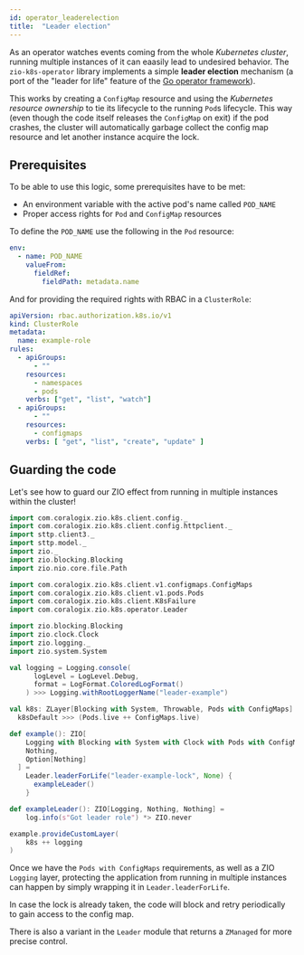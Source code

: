 ```yaml
---
id: operator_leaderelection
title:  "Leader election"
---
```


As an operator watches events coming from the whole _Kubernetes cluster_, running multiple instances of it can eaasily lead to undesired behavior. The `zio-k8s-operator` library implements a simple **leader election** mechanism (a port of the "leader for life" feature of the [Go operator framework](https://sdk.operatorframework.io/docs/building-operators/golang/advanced-topics/#leader-for-life)).

This works by creating a `ConfigMap` resource and using the _Kubernetes resource ownership_ to tie its lifecycle to the running `Pod`s lifecycle. This way (even though the code itself releases the `ConfigMap` on exit) if the pod crashes, the cluster will automatically garbage collect the config map resource and let another instance acquire the lock.

## Prerequisites
To be able to use this logic, some prerequisites have to be met:

- An environment variable with the active pod's name called `POD_NAME`
- Proper access rights for `Pod` and `ConfigMap` resources

To define the `POD_NAME` use the following in the `Pod` resource:

```yaml
env:
  - name: POD_NAME
    valueFrom:
      fieldRef:
        fieldPath: metadata.name
```

And for providing the required rights with RBAC in a `ClusterRole`:

```yaml
apiVersion: rbac.authorization.k8s.io/v1
kind: ClusterRole
metadata:
  name: example-role
rules:
  - apiGroups:
      - ""
    resources:
      - namespaces
      - pods
    verbs: ["get", "list", "watch"]
  - apiGroups:
      - ""
    resources:
      - configmaps
    verbs: [ "get", "list", "create", "update" ]
```

## Guarding the code

Let's see how to guard our ZIO effect from running in multiple instances within the cluster!

```scala mdoc:invisible
import com.coralogix.zio.k8s.client.config._
import com.coralogix.zio.k8s.client.config.httpclient._
import sttp.client3._
import sttp.model._
import zio._
import zio.blocking.Blocking
import zio.nio.core.file.Path
```

```scala mdoc:silent
import com.coralogix.zio.k8s.client.v1.configmaps.ConfigMaps
import com.coralogix.zio.k8s.client.v1.pods.Pods
import com.coralogix.zio.k8s.client.K8sFailure
import com.coralogix.zio.k8s.operator.Leader

import zio.blocking.Blocking
import zio.clock.Clock
import zio.logging._
import zio.system.System

val logging = Logging.console(
      logLevel = LogLevel.Debug,
      format = LogFormat.ColoredLogFormat()
    ) >>> Logging.withRootLoggerName("leader-example")

val k8s: ZLayer[Blocking with System, Throwable, Pods with ConfigMaps] = 
  k8sDefault >>> (Pods.live ++ ConfigMaps.live)

def example(): ZIO[
    Logging with Blocking with System with Clock with Pods with ConfigMaps,
    Nothing,
    Option[Nothing]
  ] =
    Leader.leaderForLife("leader-example-lock", None) {
      exampleLeader()
    }

def exampleLeader(): ZIO[Logging, Nothing, Nothing] =
    log.info(s"Got leader role") *> ZIO.never

example.provideCustomLayer(
    k8s ++ logging
)
```

Once we have the `Pods with ConfigMaps` requirements, as well as a ZIO `Logging` layer, protecting the application from running in multiple instances can happen by simply wrapping it in `Leader.leaderForLife`.

In case the lock is already taken, the code will block and retry periodically to gain access to the config map.

There is also a variant in the `Leader` module that returns a `ZManaged` for more precise control.